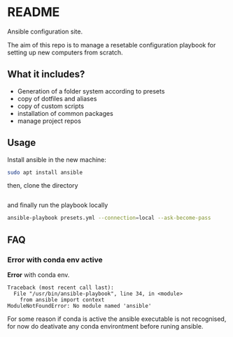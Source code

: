 # README

Ansible configuration site.

The aim of this repo is to manage a resetable configuration
playbook for setting up new computers from scratch.

## What it includes?

* Generation of a folder system according to presets
* copy of dotfiles and aliases
* copy of custom scripts
* installation of common packages
* manage project repos

## Usage

Install ansible in the new machine:

```bash
sudo apt install ansible
```

then, clone the directory 

```bash

```

and finally run the playbook locally

```bash
ansible-playbook presets.yml --connection=local --ask-become-pass
```

## FAQ

### Error with conda env active

**Error** with conda env.

```
Traceback (most recent call last):
  File "/usr/bin/ansible-playbook", line 34, in <module>
    from ansible import context
ModuleNotFoundError: No module named 'ansible'
```

For some reason if conda is active the ansible
executable is not recognised, for now do
deativate any conda environtment before
runing ansible.
